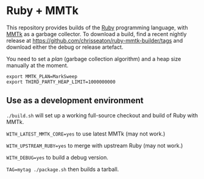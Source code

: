 # Ruby + MMTk

This repository provides builds of the [Ruby](https://www.ruby-lang.org/)
programming language, with [MMTk](https://www.mmtk.io/) as a garbage collector.
To download a build, find a recent nightly release at
https://github.com/chrisseaton/ruby-mmtk-builder/tags
and download either the debug or release artefact.

You need to set a *plan* (garbage collection algorithm) and a heap size
manually at the moment.

```
export MMTK_PLAN=MarkSweep
export THIRD_PARTY_HEAP_LIMIT=1000000000
```

## Use as a development environment

`./build.sh` will set up a working full-source checkout and build of Ruby with
MMTk.

`WITH_LATEST_MMTK_CORE=yes` to use latest MMTk (may not work.)

`WITH_UPSTREAM_RUBY=yes` to merge with upstream Ruby (may not work.)

`WITH_DEBUG=yes` to build a debug version.

`TAG=mytag ./package.sh` then builds a tarball.
